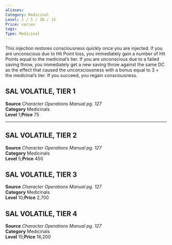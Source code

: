 ```yaml
---
aliases: 
Category: Medicinal
Level: 1 / 5 / 10 / 15
Price: varies 
tags: 
Type: Medicinal
---
```

This injection restores consciousness quickly once you are injected. If you are unconscious due to Hit Point loss, you immediately gain a number of Hit Points equal to the medicinal’s tier. If you are unconscious due to a failed saving throw, you immediately get a new saving throw against the same DC as the effect that caused the unconsciousness with a bonus equal to 3 + the medicinal’s tier. If you succeed, you regain consciousness.  

##  SAL VOLATILE, TIER 1

**Source** _Character Operations Manual pg. 127_  
**Category** Medicinals  
**Level** 1;**Price** 75

---

##  SAL VOLATILE, TIER 2

**Source** _Character Operations Manual pg. 127_  
**Category** Medicinals  
**Level** 5;**Price** 450

##  SAL VOLATILE, TIER 3

**Source** _Character Operations Manual pg. 127_  
**Category** Medicinals  
**Level** 10;**Price** 2,700

##  SAL VOLATILE, TIER 4

**Source** _Character Operations Manual pg. 127_  
**Category** Medicinals  
**Level** 15;**Price** 16,200
